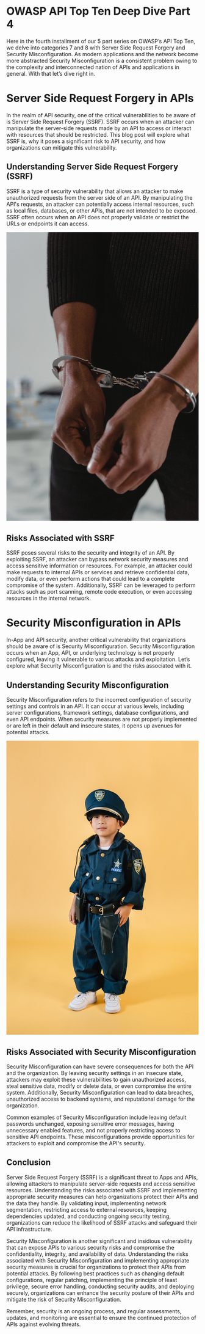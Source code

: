# OWASP API Top Ten Deep Dive Part 4

Here in the fourth installment of our 5 part series on OWASP’s API Top Ten, we delve into categories 7 and 8 with Server Side Request Forgery and Security Misconfiguration. As modern applications and the network become more abstracted Security Misconfiguration is a consistent problem owing to the complexity and interconnected nation of APIs and applications in general. With that let’s dive right in. 

# Server Side Request Forgery in APIs

In the realm of API security, one of the critical vulnerabilities to be aware of is Server Side Request Forgery (SSRF). SSRF occurs when an attacker can manipulate the server-side requests made by an API to access or interact with resources that should be restricted. This blog post will explore what SSRF is, why it poses a significant risk to API security, and how organizations can mitigate this vulnerability.

## Understanding Server Side Request Forgery (SSRF)

SSRF is a type of security vulnerability that allows an attacker to make unauthorized requests from the server side of an API. By manipulating the API's requests, an attacker can potentially access internal resources, such as local files, databases, or other APIs, that are not intended to be exposed. SSRF often occurs when an API does not properly validate or restrict the URLs or endpoints it can access.

![Forger Arrested](/images/criminal-handcuffs.jpg)

## Risks Associated with SSRF

SSRF poses several risks to the security and integrity of an API. By exploiting SSRF, an attacker can bypass network security measures and access sensitive information or resources. For example, an attacker could make requests to internal APIs or services and retrieve confidential data, modify data, or even perform actions that could lead to a complete compromise of the system. Additionally, SSRF can be leveraged to perform attacks such as port scanning, remote code execution, or even accessing resources in the internal network.

# Security Misconfiguration in APIs

In-App and API security, another critical vulnerability that organizations should be aware of is Security Misconfiguration. Security Misconfiguration occurs when an App, API, or underlying technology is not properly configured, leaving it vulnerable to various attacks and exploitation. Let’s explore what Security Misconfiguration is and the risks associated with it.

## Understanding Security Misconfiguration

Security Misconfiguration refers to the incorrect configuration of security settings and controls in an API. It can occur at various levels, including server configurations, framework settings, database configurations, and even API endpoints. When security measures are not properly implemented or are left in their default and insecure states, it opens up avenues for potential attacks.

![Security Misconfiguration](/images/security-kid.jpg)

## Risks Associated with Security Misconfiguration

Security Misconfiguration can have severe consequences for both the API and the organization. By leaving security settings in an insecure state, attackers may exploit these vulnerabilities to gain unauthorized access, steal sensitive data, modify or delete data, or even compromise the entire system. Additionally, Security Misconfiguration can lead to data breaches, unauthorized access to backend systems, and reputational damage for the organization.

Common examples of Security Misconfiguration include leaving default passwords unchanged, exposing sensitive error messages, having unnecessary enabled features, and not properly restricting access to sensitive API endpoints. These misconfigurations provide opportunities for attackers to exploit and compromise the API's security.

## Conclusion

Server Side Request Forgery (SSRF) is a significant threat to Apps and APIs, allowing attackers to manipulate server-side requests and access sensitive resources. Understanding the risks associated with SSRF and implementing appropriate security measures can help organizations protect their APIs and the data they handle. By validating input, implementing network segmentation, restricting access to external resources, keeping dependencies updated, and conducting ongoing security testing, organizations can reduce the likelihood of SSRF attacks and safeguard their API infrastructure. 

Security Misconfiguration is another significant and insidious vulnerability that can expose APIs to various security risks and compromise the confidentiality, integrity, and availability of data. Understanding the risks associated with Security Misconfiguration and implementing appropriate security measures is crucial for organizations to protect their APIs from potential attacks. By following best practices such as changing default configurations, regular patching, implementing the principle of least privilege, secure error handling, conducting security audits, and deploying securely, organizations can enhance the security posture of their APIs and mitigate the risk of Security Misconfiguration.

Remember, security is an ongoing process, and regular assessments, updates, and monitoring are essential to ensure the continued protection of APIs against evolving threats.
